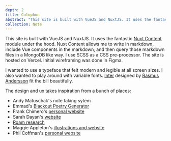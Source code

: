 ```yaml
---
depth: 2
title: Colophon
abstract: "This site is built with VueJS and NuxtJS. It uses the fantastic Nuxt Content module under the hood. Nuxt Content allows me to write in markdown, include Vue components in the markdown, and then query those markdown files in a MongoDB like way. I use SCSS as a CSS pre-processor. The site is hosted on Vercel. Initial wireframing was done in Figma. I wanted to use a typeface that felt modern and legible at all screen sizes. I also wanted to play around with variable fonts. Inter designed by Rasmus Andersson fit the bill beautifully."
collection: Note
---
```

This site is built with VueJS and NuxtJS. It uses the fantastic [Nuxt Content](https://content.nuxtjs.org/) module under the hood. Nuxt Content allows me to write in markdown, include Vue components in the markdown, and then query those markdown files in a MongoDB like way. I use SCSS as a CSS pre-processor. The site is hosted on Vercel. Initial wireframing was done in <inter-link href="figma">Figma</inter-link>.

I wanted to use a typeface that felt modern and legible at all screen sizes. I also wanted to play around with variable fonts. [Inter](https://rsms.me/inter/) designed by [Rasmus Andersson](https://rsms.me/) fit the bill beautifully.

The design and ux takes inspiration from a bunch of places:
- <inter-link href="andy-matuschaks-note-taking-system">Andy Matuschak's note taking sytem</inter-link>
- Emmad's [Blackout Poetry Generator](https://blackout-poetry-generator.glitch.me/)
- Frank Chimero's [personal website](https://frankchimero.com/)
- Sarah Dayan's [website](https://sarahdayan.dev/)
- [Roam research](https://roamresearch.com/)
- Maggie Appleton's [illustrations and website](https://maggieappleton.com/)
- Phil Coffman's [personal website](https://philcoffman.com/)
